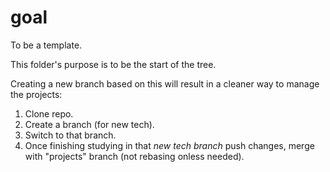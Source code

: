 # goal
To be a template.

This folder's purpose is to be the start of the tree.

Creating a new branch based on this will result in a cleaner way to manage the projects:

1. Clone repo.
2. Create a branch (for new tech).
3. Switch to that branch.
3. Once finishing studying in that _new tech branch_ push changes, merge with "projects" branch (not rebasing onless needed).
